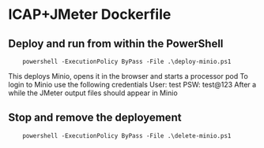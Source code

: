 # ICAP+JMeter Dockerfile

## Deploy and run from within the PowerShell
```
    powershell -ExecutionPolicy ByPass -File .\deploy-minio.ps1
```
This deploys Minio, opens it in the browser and starts a processor pod
To login to Minio use the following credentials
User: test
PSW: test@123
After a while the JMeter output files should appear in Minio
## Stop and remove the deployement
```
    powershell -ExecutionPolicy ByPass -File .\delete-minio.ps1
```
